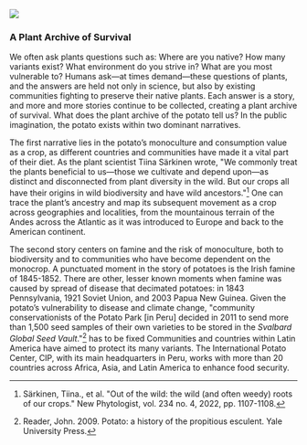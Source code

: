<a href="https://www.juncture-digital.org"><img src="https://juncture-digital.github.io/juncture/static/images/ve-button.png"></a>

<param ve-config 
       title="Salvation and Suffering: Potato"
       source-image="https://upload.wikimedia.org/wikipedia/commons/a/ab/Patates.jpg"
       banner="https://upload.wikimedia.org/wikipedia/commons/a/ab/Patates.jpg" 
       height=100
       author="Nola, Alex, and Jess"
       layout="vertical">

### **A Plant Archive of Survival**

We often ask plants questions such as: Where are you native? How many variants exist? What environment do you strive in? What are you most vulnerable to? Humans ask—at times demand—these questions of plants, and the answers are held not only in science, but also by existing communities fighting to preserve their native plants. Each answer is a story, and more and more stories continue to be collected, creating a plant archive of survival. What does the plant archive of the potato tell us? In the public imagination, the potato exists within two dominant narratives.

The first narrative lies in the potato’s monoculture and consumption value as a crop, as different countries and communities have made it a vital part of their diet. As the plant scientist Tiina Särkinen wrote, "We commonly treat the plants beneficial to us—those we cultivate and depend upon—as distinct and disconnected from plant diversity in the wild. But our crops all have their origins in wild biodiversity and have wild ancestors."[^1] One can trace the plant’s ancestry and map its subsequent movement as a crop across geographies and localities, from the mountainous terrain of the Andes across the Atlantic as it was introduced to Europe and back to the American continent. 

<param ve-image
	   src="wc:Mercado_Modelo_de_Huancayo_Peru-_Solanum_tuberosum_varieties_VI.jpg"
	   caption="Mercado Modelo de Huancayo Peru- Solanum tuberosum variedades."> 

The second story centers on famine and the risk of monoculture, both to biodiversity and to communities who have become dependent on the monocrop. A punctuated moment in the story of potatoes is the Irish famine of 1845-1852. There are other, lesser known moments when famine was caused by spread of disease that decimated potatoes: in 1843 Pennsylvania, 1921 Soviet Union, and 2003 Papua New Guinea. Given the potato’s vulnerability to disease and climate change, "community conservationists of the Potato Park [in Peru] decided in 2011 to send more than 1,500 seed samples of their own varieties to be stored in the *Svalbard Global Seed Vault*."[^2] has to be fixed Communities and countries within Latin America have aimed to protect its many variants. The International Potato Center, CIP, with its main headquarters in Peru, works with more than 20 countries across Africa, Asia, and Latin America to enhance food security. 


[^1]: Särkinen, Tiina., et al. "Out of the wild: the wild (and often weedy) roots of our crops." New Phytologist, vol. 234 no. 4, 2022, pp. 1107-1108.
[^2]: Reader, John. 2009. Potato: a history of the propitious esculent. Yale University Press. 
